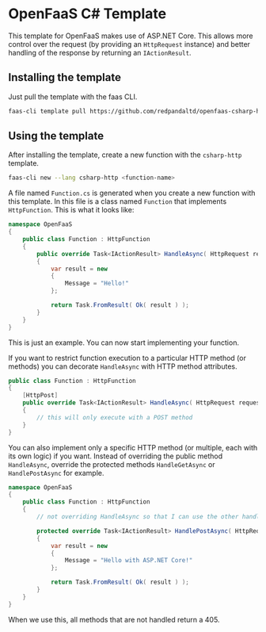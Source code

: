 # OpenFaaS C# Template

This template for OpenFaaS makes use of ASP.NET Core. This allows more control over the request (by providing an `HttpRequest` instance) and better handling of the response by returning an `IActionResult`.

## Installing the template

Just pull the template with the faas CLI.

```bash
faas-cli template pull https://github.com/redpandaltd/openfaas-csharp-http-template
```

## Using the template

After installing the template, create a new function with the `csharp-http` template.

```bash
faas-cli new --lang csharp-http <function-name>
```

A file named `Function.cs` is generated when you create a new function with this template. In this file is a class named `Function` that implements `HttpFunction`. This is what it looks like:

``` csharp
namespace OpenFaaS
{
    public class Function : HttpFunction
    {
        public override Task<IActionResult> HandleAsync( HttpRequest request )
        {
            var result = new
            {
                Message = "Hello!"
            };

            return Task.FromResult( Ok( result ) );
        }
    }
}
```

This is just an example. You can now start implementing your function.

If you want to restrict function execution to a particular HTTP method (or methods) you can decorate `HandleAsync` with HTTP method attributes.

```csharp
public class Function : HttpFunction
{
    [HttpPost]
    public override Task<IActionResult> HandleAsync( HttpRequest request )
    {
        // this will only execute with a POST method
    }
}
```

You can also implement only a specific HTTP method (or multiple, each with its own logic) if you want. Instead of overriding the public method `HandleAsync`, override the protected methods `HandleGetAsync` or `HandlePostAsync` for example.

``` csharp
namespace OpenFaaS
{
    public class Function : HttpFunction
    {
        // not overriding HandleAsync so that I can use the other handlers

        protected override Task<IActionResult> HandlePostAsync( HttpRequest request )
        {
            var result = new
            {
                Message = "Hello with ASP.NET Core!"
            };

            return Task.FromResult( Ok( result ) );
        }
    }
}
```

When we use this, all methods that are not handled return a 405.
